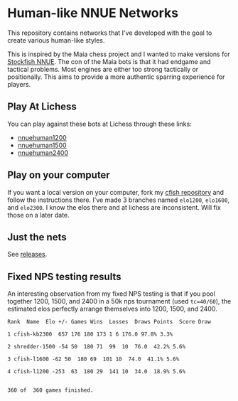 # Human-like NNUE Networks

This repository contains networks that I've developed with the goal to create various human-like styles. 

This is inspired by the Maia chess project and I wanted to make versions for [Stockfish NNUE](https://github.com/CSSLab/maia-chess). The con of the Maia bots is that it had endgame and tactical problems. Most engines are either too strong tactically or positionally. This aims to provide a more authentic sparring experience for players.

## Play At Lichess

You can play against these bots at Lichess through these links:
* [nnuehuman1200](https://lichess.org/@/nnuehuman1200)
* [nnuehuman1500](https://lichess.org/@/nnuehuman1500)
* [nnuehuman2400](https://lichess.org/@/nnuehuman2400)

## Play on your computer

If you want a local version on your computer, fork my [cfish repository](https://github.com/kennyfrc/Cfish) and follow the instructions there. I've made 3 branches named `elo1200`, `elo1600`, and `elo2300`. I know the elos there and at lichess are inconsistent. Will fix those on a later date.

## Just the nets

See [releases](https://github.com/kennyfrc/nnue-networks/releases).


## Fixed NPS testing results

An interesting observation from my fixed NPS testing is that if you pool together 1200, 1500, and 2400 in a 50k nps tournament (used `tc=40/60`), the estimated elos perfectly arrange themselves into 1200, 1500, and 2400. 

```
Rank  Name  Elo +/- Games Wins  Losses  Draws Points  Score Draw

1 cfish-kb2300  657 176 180 173 1 6 176.0 97.8% 3.3%

2 shredder-1500 -54 50  180 71  99  10  76.0  42.2% 5.6%

3 cfish-l1600 -62 50  180 69  101 10  74.0  41.1% 5.6%

4 cfish-l1200 -253  63  180 29  141 10  34.0  18.9% 5.6%


360 of  360 games finished.
```